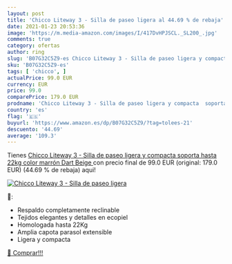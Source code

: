 ```yaml
---
layout: post
title: 'Chicco Liteway 3 - Silla de paseo ligera al 44.69 % de rebaja'
date: 2021-01-23 20:53:36
image: 'https://m.media-amazon.com/images/I/417DvHPJSCL._SL200_.jpg'
comments: true
category: ofertas
author: ring
slug: 'B07G32C5Z9-es Chicco Liteway 3 - Silla de paseo ligera y compacta...'
sku: 'B07G32C5Z9-es'
tags: [ 'chicco', ]
actualPrice: 99.0 EUR
currency: EUR
price: 99.0
comparePrice: 179.0 EUR
prodname: 'Chicco Liteway 3 - Silla de paseo ligera y compacta  soporta hasta 22kg  color marrón  Dart Beige '
country: 'es'
flag: '🇪🇸'
buyurl: 'https://www.amazon.es/dp/B07G32C5Z9/?tag=tolees-21'
descuento: '44.69'
average: '109.3'
---
```


Tienes [Chicco Liteway 3 - Silla de paseo ligera y compacta  soporta hasta 22kg  color marrón  Dart Beige ](https://www.amazon.es/dp/B07G32C5Z9/?tag=tolees-21) con precio final de  99.0 EUR (original: 179.0 EUR) (44.69 %  de rebaja) aqui!

[![Chicco Liteway 3 - Silla de paseo ligera](https://m.media-amazon.com/images/I/417DvHPJSCL._SL200_.jpg)](https://www.amazon.es/dp/B07G32C5Z9/?tag=tolees-21)

🔎:

- Respaldo completamente reclinable
- Tejidos elegantes y detalles en ecopiel
- Homologada hasta 22Kg
- Amplia capota parasol extensible
- Ligera y compacta

[🛒 Comprar!!!](https://www.amazon.es/dp/B07G32C5Z9/?tag=tolees-21)
